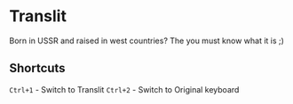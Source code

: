 Translit
========

Born in USSR and raised in west countries? The you must know what it is ;)

Shortcuts
---------

`Ctrl+1` - Switch to Translit
`Ctrl+2` - Switch to Original keyboard